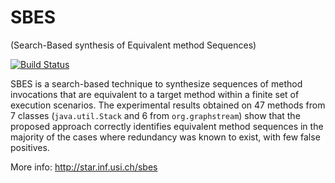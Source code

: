 # SBES
(Search-Based synthesis of Equivalent method Sequences)

[![Build Status](https://travis-ci.org/andreamattavelli/sbes.svg?branch=master)](https://travis-ci.org/andreamattavelli/sbes)

SBES is a search-based technique to synthesize sequences of method invocations that are equivalent to a target method within a finite set of execution scenarios.
The experimental results obtained on 47 methods from 7 classes (`java.util.Stack` and 6 from `org.graphstream`) show that the proposed approach correctly identifies equivalent method sequences in the majority of the cases where redundancy was known to exist, with few false positives. 

More info: http://star.inf.usi.ch/sbes

